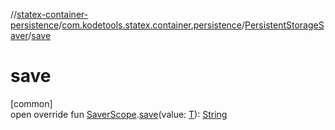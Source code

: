 //[statex-container-persistence](../../../index.md)/[com.kodetools.statex.container.persistence](../index.md)/[PersistentStorageSaver](index.md)/[save](save.md)

# save

[common]\
open override fun [SaverScope](https://developer.android.com/reference/kotlin/androidx/compose/runtime/saveable/SaverScope.html).[save](save.md)(value: [T](index.md)): [String](https://kotlinlang.org/api/core/kotlin-stdlib/kotlin/-string/index.html)
